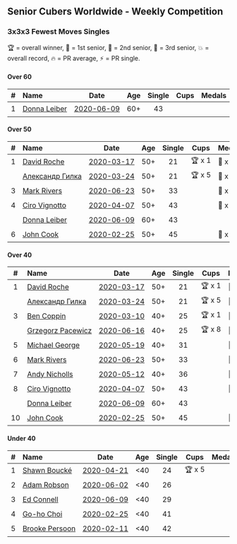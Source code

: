 ## Senior Cubers Worldwide - Weekly Competition
### 3x3x3 Fewest Moves Singles

🏆 = overall winner, 🥇 = 1st senior, 🥈 = 2nd senior, 🥉 = 3rd senior, 💥 = overall record, 🔥 = PR average, ⚡ = PR single.

#### Over 60

| # | Name | Date | Age | Single | Cups | Medals | Achievements | Solution |
| :--: | :-- | :--: | :--: | :--: | :--: | :-- | :-- | :-- |
| 1 | [<span style="white-space: nowrap">Donna Leiber</span>](../../persons/donna_leiber/333fm.md) | [<span style="white-space: nowrap">2020-06-09</span>](2020-06-09.md) | 60+ | 43 | <span style="white-space: nowrap"></span> | <span style="white-space: nowrap"></span> | <span style="white-space: nowrap">💥 x 2, ⚡ x 2</span> | [Link](https://www.facebook.com/events/855783411578420/permalink/859012521255509/) |

#### Over 50

| # | Name | Date | Age | Single | Cups | Medals | Achievements | Solution |
| :--: | :-- | :--: | :--: | :--: | :--: | :-- | :-- | :-- |
| 1 | [<span style="white-space: nowrap">David Roche</span>](../../persons/david_roche/333fm.md) | [<span style="white-space: nowrap">2020-03-17</span>](2020-03-17.md) | 50+ | 21 | <span style="white-space: nowrap">🏆 x 1</span> | <span style="white-space: nowrap">🥇 x 3, 🥈 x 5, 🥉 x 4</span> | <span style="white-space: nowrap">💥 x 3, ⚡ x 4</span> | [Link](https://www.facebook.com/events/210706923625115/permalink/211706620191812/) |
| | [<span style="white-space: nowrap">Александр Гилка</span>](../../persons/александр_гилка/333fm.md) | [<span style="white-space: nowrap">2020-03-24</span>](2020-03-24.md) | 50+ | 21 | <span style="white-space: nowrap">🏆 x 5</span> | <span style="white-space: nowrap">🥇 x 5, 🥈 x 1</span> | <span style="white-space: nowrap">💥 x 2, ⚡ x 3</span> | [Link](https://www.facebook.com/events/500266387310754/permalink/500800967257296/) |
| 3 | [<span style="white-space: nowrap">Mark Rivers</span>](../../persons/mark_rivers/333fm.md) | [<span style="white-space: nowrap">2020-06-23</span>](2020-06-23.md) | 50+ | 33 | <span style="white-space: nowrap"></span> | <span style="white-space: nowrap">🥈 x 1, 🥉 x 2</span> | <span style="white-space: nowrap">⚡ x 2</span> | [Link](https://www.facebook.com/events/284763775909443/permalink/288504812202006/) |
| 4 | [<span style="white-space: nowrap">Ciro Vignotto</span>](../../persons/ciro_vignotto/333fm.md) | [<span style="white-space: nowrap">2020-04-07</span>](2020-04-07.md) | 50+ | 43 | <span style="white-space: nowrap"></span> | <span style="white-space: nowrap">🥉 x 1</span> | <span style="white-space: nowrap">⚡ x 1</span> | [Link](https://www.facebook.com/events/253518435802861/permalink/253716005783104/) |
| | [<span style="white-space: nowrap">Donna Leiber</span>](../../persons/donna_leiber/333fm.md) | [<span style="white-space: nowrap">2020-06-09</span>](2020-06-09.md) | 60+ | 43 | <span style="white-space: nowrap"></span> | <span style="white-space: nowrap"></span> | <span style="white-space: nowrap">💥 x 2, ⚡ x 2</span> | [Link](https://www.facebook.com/events/855783411578420/permalink/859012521255509/) |
| 6 | [<span style="white-space: nowrap">John Cook</span>](../../persons/john_cook/333fm.md) | [<span style="white-space: nowrap">2020-02-25</span>](2020-02-25.md) | 50+ | 45 | <span style="white-space: nowrap"></span> | <span style="white-space: nowrap">🥉 x 2</span> | <span style="white-space: nowrap">⚡ x 3</span> | [Link](https://www.facebook.com/events/215751886207638/permalink/217422122707281/) |

#### Over 40

| # | Name | Date | Age | Single | Cups | Medals | Achievements | Solution |
| :--: | :-- | :--: | :--: | :--: | :--: | :-- | :-- | :-- |
| 1 | [<span style="white-space: nowrap">David Roche</span>](../../persons/david_roche/333fm.md) | [<span style="white-space: nowrap">2020-03-17</span>](2020-03-17.md) | 50+ | 21 | <span style="white-space: nowrap">🏆 x 1</span> | <span style="white-space: nowrap">🥇 x 3, 🥈 x 5, 🥉 x 4</span> | <span style="white-space: nowrap">💥 x 3, ⚡ x 4</span> | [Link](https://www.facebook.com/events/210706923625115/permalink/211706620191812/) |
| | [<span style="white-space: nowrap">Александр Гилка</span>](../../persons/александр_гилка/333fm.md) | [<span style="white-space: nowrap">2020-03-24</span>](2020-03-24.md) | 50+ | 21 | <span style="white-space: nowrap">🏆 x 5</span> | <span style="white-space: nowrap">🥇 x 5, 🥈 x 1</span> | <span style="white-space: nowrap">💥 x 2, ⚡ x 3</span> | [Link](https://www.facebook.com/events/500266387310754/permalink/500800967257296/) |
| 3 | [<span style="white-space: nowrap">Ben Coppin</span>](../../persons/ben_coppin/333fm.md) | [<span style="white-space: nowrap">2020-03-10</span>](2020-03-10.md) | 40+ | 25 | <span style="white-space: nowrap">🏆 x 1</span> | <span style="white-space: nowrap">🥇 x 1, 🥈 x 3, 🥉 x 2</span> | <span style="white-space: nowrap">⚡ x 2</span> | [Link](https://www.facebook.com/events/640532176759268/permalink/641063233372829/) |
| | [<span style="white-space: nowrap">Grzegorz Pacewicz</span>](../../persons/grzegorz_pacewicz/333fm.md) | [<span style="white-space: nowrap">2020-06-16</span>](2020-06-16.md) | 40+ | 25 | <span style="white-space: nowrap">🏆 x 8</span> | <span style="white-space: nowrap">🥇 x 12, 🥈 x 5, 🥉 x 1</span> | <span style="white-space: nowrap">💥 x 1, ⚡ x 3</span> | [Link](https://www.facebook.com/events/753945178677521/permalink/756398248432214/) |
| 5 | [<span style="white-space: nowrap">Michael George</span>](../../persons/michael_george/333fm.md) | [<span style="white-space: nowrap">2020-05-19</span>](2020-05-19.md) | 40+ | 31 | <span style="white-space: nowrap"></span> | <span style="white-space: nowrap">🥇 x 1, 🥈 x 4, 🥉 x 3</span> | <span style="white-space: nowrap">⚡ x 3</span> | [Link](https://www.facebook.com/events/568280284126471/permalink/569029154051584/) |
| 6 | [<span style="white-space: nowrap">Mark Rivers</span>](../../persons/mark_rivers/333fm.md) | [<span style="white-space: nowrap">2020-06-23</span>](2020-06-23.md) | 50+ | 33 | <span style="white-space: nowrap"></span> | <span style="white-space: nowrap">🥈 x 1, 🥉 x 2</span> | <span style="white-space: nowrap">⚡ x 2</span> | [Link](https://www.facebook.com/events/284763775909443/permalink/288504812202006/) |
| 7 | [<span style="white-space: nowrap">Andy Nicholls</span>](../../persons/andy_nicholls/333fm.md) | [<span style="white-space: nowrap">2020-05-12</span>](2020-05-12.md) | 40+ | 36 | <span style="white-space: nowrap"></span> | <span style="white-space: nowrap">🥉 x 3</span> | <span style="white-space: nowrap">⚡ x 2</span> | [Link](https://www.facebook.com/events/2563130363933815/permalink/2563245993922252/) |
| 8 | [<span style="white-space: nowrap">Ciro Vignotto</span>](../../persons/ciro_vignotto/333fm.md) | [<span style="white-space: nowrap">2020-04-07</span>](2020-04-07.md) | 50+ | 43 | <span style="white-space: nowrap"></span> | <span style="white-space: nowrap">🥉 x 1</span> | <span style="white-space: nowrap">⚡ x 1</span> | [Link](https://www.facebook.com/events/253518435802861/permalink/253716005783104/) |
| | [<span style="white-space: nowrap">Donna Leiber</span>](../../persons/donna_leiber/333fm.md) | [<span style="white-space: nowrap">2020-06-09</span>](2020-06-09.md) | 60+ | 43 | <span style="white-space: nowrap"></span> | <span style="white-space: nowrap"></span> | <span style="white-space: nowrap">💥 x 2, ⚡ x 2</span> | [Link](https://www.facebook.com/events/855783411578420/permalink/859012521255509/) |
| 10 | [<span style="white-space: nowrap">John Cook</span>](../../persons/john_cook/333fm.md) | [<span style="white-space: nowrap">2020-02-25</span>](2020-02-25.md) | 50+ | 45 | <span style="white-space: nowrap"></span> | <span style="white-space: nowrap">🥉 x 2</span> | <span style="white-space: nowrap">⚡ x 3</span> | [Link](https://www.facebook.com/events/215751886207638/permalink/217422122707281/) |

#### Under 40

| # | Name | Date | Age | Single | Cups | Medals | Achievements | Solution |
| :--: | :-- | :--: | :--: | :--: | :--: | :-- | :-- | :-- |
| 1 | [<span style="white-space: nowrap">Shawn Boucké</span>](../../persons/shawn_boucke/333fm.md) | [<span style="white-space: nowrap">2020-04-21</span>](2020-04-21.md) | <40 | 24 | <span style="white-space: nowrap">🏆 x 5</span> | <span style="white-space: nowrap"></span> | <span style="white-space: nowrap">💥 x 1, ⚡ x 4</span> | [Link](https://www.facebook.com/events/573932290186676/permalink/574620073451231/) |
| 2 | [<span style="white-space: nowrap">Adam Robson</span>](../../persons/adam_robson/333fm.md) | [<span style="white-space: nowrap">2020-06-02</span>](2020-06-02.md) | <40 | 26 | <span style="white-space: nowrap"></span> | <span style="white-space: nowrap"></span> | <span style="white-space: nowrap">⚡ x 4</span> | [Link](https://www.facebook.com/events/3920457157996941/permalink/3937885802920743/) |
| 3 | [<span style="white-space: nowrap">Ed Connell</span>](../../persons/ed_connell/333fm.md) | [<span style="white-space: nowrap">2020-06-09</span>](2020-06-09.md) | <40 | 29 | <span style="white-space: nowrap"></span> | <span style="white-space: nowrap"></span> | <span style="white-space: nowrap">⚡ x 4</span> | [Link](https://www.facebook.com/events/855783411578420/permalink/856819448141483/) |
| 4 | [<span style="white-space: nowrap">Go-ho Choi</span>](../../persons/go_ho_choi/333fm.md) | [<span style="white-space: nowrap">2020-02-25</span>](2020-02-25.md) | <40 | 41 | <span style="white-space: nowrap"></span> | <span style="white-space: nowrap"></span> | <span style="white-space: nowrap">⚡ x 1</span> | [Link](https://www.facebook.com/events/215751886207638/permalink/216681586114668/) |
| 5 | [<span style="white-space: nowrap">Brooke Persoon</span>](../../persons/brooke_persoon/333fm.md) | [<span style="white-space: nowrap">2020-02-11</span>](2020-02-11.md) | <40 | 42 | <span style="white-space: nowrap"></span> | <span style="white-space: nowrap"></span> | <span style="white-space: nowrap">⚡ x 1</span> | [Link](https://www.facebook.com/groups/1604105099735401/permalink/2138923996253506/) |


<!-- Global site tag (gtag.js) - Google Analytics -->
<script async src="https://www.googletagmanager.com/gtag/js?id=UA-86348435-3"></script>
<script>window.dataLayer = window.dataLayer || []; function gtag() {dataLayer.push(arguments);} gtag('js', new Date()); gtag('config', 'UA-86348435-3');</script>
